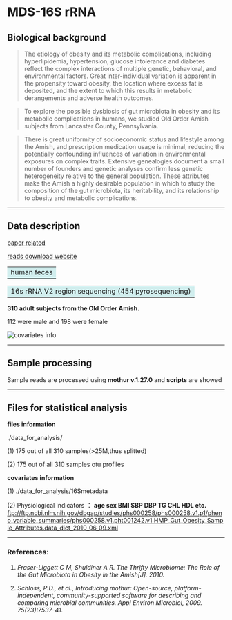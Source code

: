 # MDS-16S rRNA

## Biological background
>The etiology of obesity and its metabolic complications, including hyperlipidemia, hypertension, glucose intolerance and diabetes reflect the complex interactions of multiple genetic, behavioral, and environmental factors. Great inter-individual variation is apparent in the propensity toward obesity, the location where excess fat is deposited, and the extent to which this results in metabolic derangements and adverse health outcomes.

>To explore the possible dysbiosis of gut microbiota in obesity and its metabolic complications in humans, we studied Old Order Amish subjects from Lancaster County, Pennsylvania.

>There is great uniformity of socioeconomic status and lifestyle among the Amish, and prescription medication usage is minimal, reducing the potentially confounding influences of variation in environmental exposures on complex traits. Extensive genealogies document a small number of founders and genetic analyses confirm less genetic heterogeneity relative to the general population. These attributes make the Amish a highly desirable population in which to study the composition of the gut microbiota, its heritability, and its relationship to obesity and metabolic complications.
*************************************

## Data description
[paper related](https://www.ncbi.nlm.nih.gov/pmc/articles/PMC3419686/#)

[reads download website](https://www.ncbi.nlm.nih.gov/Traces/study/?acc=phs000258)

<table><tr><td bgcolor=#D1EEEE>human feces</td></tr></table>

<table><tr><td bgcolor=#D1EEEE>16s rRNA V2 region sequencing (454 pyrosequencing)</td></tr></table>

**310 adult subjects from the Old Order Amish.**  

112 were male and 198 were female

![covariates info](C:\Users\zoumanli\Desktop\covariates.png)
*****************************

## Sample processing
Sample reads are processed using **mothur v.1.27.0** and **scripts** are showed
******************************

## Files for statistical analysis
**files information**

./data_for_analysis/

(1) 175 out of all 310 samples(>25M,thus splitted)

(2) 175 out of all 310 samples otu profiles

**covariates information**

(1) ./data_for_analysis/16Smetadata

(2) Physiological indicators ： **age sex BMI SBP DBP TG CHL HDL etc.**
ftp://ftp.ncbi.nlm.nih.gov/dbgap/studies/phs000258/phs000258.v1.p1/pheno_variable_summaries/phs000258.v1.pht001242.v1.HMP_Gut_Obesity_Sample_Attributes.data_dict_2010_06_09.xml
***********************************

### References:
1. *Fraser-Liggett C M, Shuldiner A R. The Thrifty Microbiome: The Role of the Gut Microbiota in Obesity in the Amish[J]. 2010.*

2. *Schloss, P.D., et al., Introducing mothur: Open-source, platform-independent, community-supported software for describing
and comparing microbial communities. Appl Environ Microbiol, 2009. 75(23):7537-41.*



